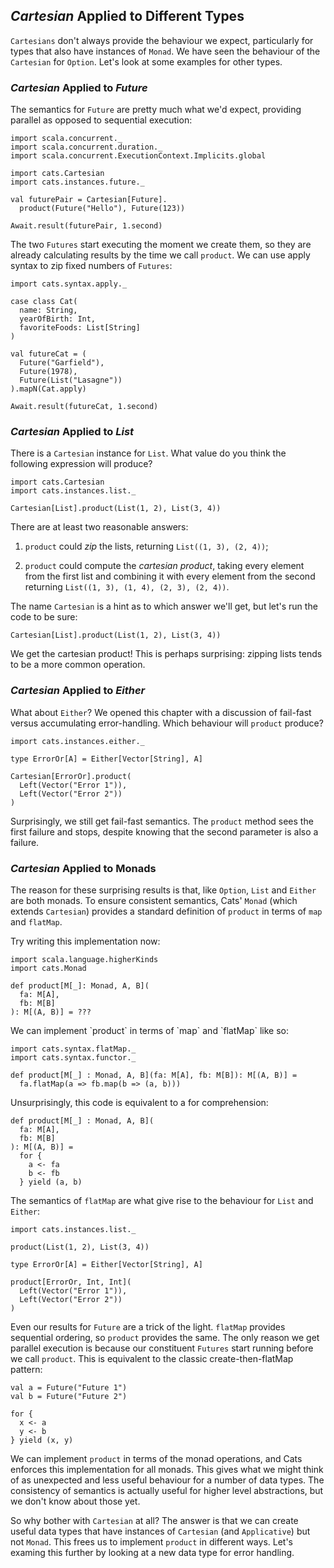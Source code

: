 ## *Cartesian* Applied to Different Types

`Cartesians` don't always provide the behaviour we expect,
particularly for types that also have instances of `Monad`.
We have seen the behaviour of the `Cartesian` for `Option`.
Let's look at some examples for other types.

### *Cartesian* Applied to *Future*

The semantics for `Future` are pretty much what we'd expect,
providing parallel as opposed to sequential execution:

```tut:book:silent
import scala.concurrent._
import scala.concurrent.duration._
import scala.concurrent.ExecutionContext.Implicits.global

import cats.Cartesian
import cats.instances.future._

val futurePair = Cartesian[Future].
  product(Future("Hello"), Future(123))
```

```tut:book
Await.result(futurePair, 1.second)
```

The two `Futures` start executing the moment we create them,
so they are already calculating results
by the time we call `product`.
We can use apply syntax to zip fixed numbers of `Futures`:

```tut:book:silent
import cats.syntax.apply._

case class Cat(
  name: String,
  yearOfBirth: Int,
  favoriteFoods: List[String]
)

val futureCat = (
  Future("Garfield"),
  Future(1978),
  Future(List("Lasagne"))
).mapN(Cat.apply)
```

```tut:book
Await.result(futureCat, 1.second)
```

### *Cartesian* Applied to *List*

There is a `Cartesian` instance for `List`.
What value do you think the following expression will produce?

```tut:book:silent
import cats.Cartesian
import cats.instances.list._

Cartesian[List].product(List(1, 2), List(3, 4))
```

There are at least two reasonable answers:

 1. `product` could *zip* the lists,
    returning `List((1, 3), (2, 4))`;

 2. `product` could compute the *cartesian product*,
    taking every element from the first list
    and combining it with every element from the second
    returning `List((1, 3), (1, 4), (2, 3), (2, 4))`.

The name `Cartesian` is a hint as to which answer we'll get,
but let's run the code to be sure:

```tut:book
Cartesian[List].product(List(1, 2), List(3, 4))
```

We get the cartesian product!
This is perhaps surprising:
zipping lists tends to be a more common operation.

### *Cartesian* Applied to *Either*

What about `Either`?
We opened this chapter with a discussion of
fail-fast versus accumulating error-handling.
Which behaviour will `product` produce?

```tut:book:silent
import cats.instances.either._

type ErrorOr[A] = Either[Vector[String], A]
```

```tut:book
Cartesian[ErrorOr].product(
  Left(Vector("Error 1")),
  Left(Vector("Error 2"))
)
```

Surprisingly, we still get fail-fast semantics.
The `product` method sees the first failure and stops,
despite knowing that the second parameter is also a failure.

### *Cartesian* Applied to Monads

The reason for these surprising results is that,
like `Option`, `List` and `Either` are both monads.
To ensure consistent semantics,
Cats' `Monad` (which extends `Cartesian`)
provides a standard definition of `product`
in terms of `map` and `flatMap`.

Try writing this implementation now:

```tut:book:silent
import scala.language.higherKinds
import cats.Monad

def product[M[_]: Monad, A, B](
  fa: M[A],
  fb: M[B]
): M[(A, B)] = ???
```

<div class="solution">
We can implement `product`
in terms of `map` and `flatMap` like so:

```tut:book:silent
import cats.syntax.flatMap._
import cats.syntax.functor._

def product[M[_] : Monad, A, B](fa: M[A], fb: M[B]): M[(A, B)] =
  fa.flatMap(a => fb.map(b => (a, b)))
```

Unsurprisingly, this code is equivalent to a for comprehension:

```tut:book:silent
def product[M[_] : Monad, A, B](
  fa: M[A],
  fb: M[B]
): M[(A, B)] =
  for {
    a <- fa
    b <- fb
  } yield (a, b)
```

The semantics of `flatMap` are what give rise
to the behaviour for `List` and `Either`:

```tut:book:silent
import cats.instances.list._
```

```tut:book
product(List(1, 2), List(3, 4))
```

```tut:book:silent
type ErrorOr[A] = Either[Vector[String], A]
```

```tut:book
product[ErrorOr, Int, Int](
  Left(Vector("Error 1")),
  Left(Vector("Error 2"))
)
```

Even our results for `Future` are a trick of the light.
`flatMap` provides sequential ordering,
so `product` provides the same.
The only reason we get parallel execution
is because our constituent `Futures`
start running before we call `product`.
This is equivalent to the classic
create-then-flatMap pattern:

```tut:book:silent
val a = Future("Future 1")
val b = Future("Future 2")

for {
  x <- a
  y <- b
} yield (x, y)
```
</div>

We can implement `product` in terms of the monad operations,
and Cats enforces this implementation for all monads.
This gives what we might think of as
unexpected and less useful behaviour
for a number of data types.
The consistency of semantics is actually
useful for higher level abstractions,
but we don't know about those yet.

So why bother with `Cartesian` at all?
The answer is that we can create useful data types that
have instances of `Cartesian` (and `Applicative`) but not `Monad`.
This frees us to implement `product` in different ways.
Let's examing this further by looking at
a new data type for error handling.
